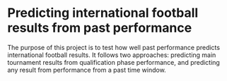 # Predicting international football results from past performance

The purpose of this project is to test how well past performance predicts international football results. It follows two approaches: predicting main tournament results from qualification phase performance, and predicting any result from performance from a past time window.

